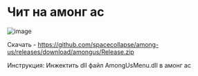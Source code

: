 # Чит на амонг ас

![image](https://user-images.githubusercontent.com/53594431/218068220-e4f80554-1006-44eb-878e-f01aa5ad9fab.png)



Скачать - https://github.com/spacecollapse/among-us/releases/download/amongus/Release.zip


Инструкция: Инжектить dll файл AmongUsMenu.dll в амонг ас

